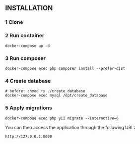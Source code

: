 
INSTALLATION
------------

###  1 Clone

###  2 Run container 

~~~
docker-compose up -d
~~~

###  3 Run composer

~~~
docker-compose exec php composer install --prefer-dist
~~~

###  4 Create database

~~~
# before: chmod +x ./create_database
docker-compose exec mysql /opt/create_database
~~~

###  5 Apply migrations

~~~
docker-compose exec php yii migrate --interactive=0
~~~
  
You can then access the application through the following URL:

    http://127.0.0.1:8000
